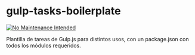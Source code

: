 # gulp-tasks-boilerplate
[![No Maintenance Intended](http://unmaintained.tech/badge.svg)](http://unmaintained.tech/)

Plantilla de tareas de Gulp.js para distintos usos, con un package.json con todos los módulos requeridos.
